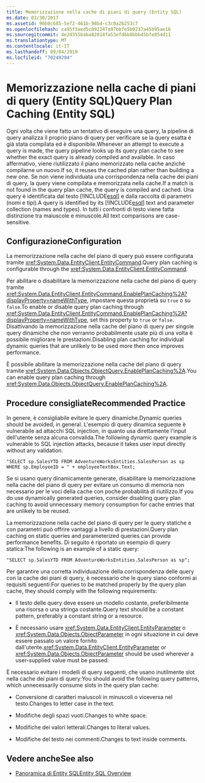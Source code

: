 ```yaml
---
title: Memorizzazione nella cache di piani di query (Entity SQL)
ms.date: 03/30/2017
ms.assetid: 90b0c685-5ef2-461b-98b4-c3c0a2b253c7
ms.openlocfilehash: ca95f3aed5c092247a97bbfe5b0237a45b95ae16
ms.sourcegitcommit: 4e2d355baba82814fa53efd6b8bbb45bfe054d11
ms.translationtype: MT
ms.contentlocale: it-IT
ms.lasthandoff: 09/04/2019
ms.locfileid: "70249294"
---
```

# <a name="query-plan-caching-entity-sql"></a><span data-ttu-id="d712f-102">Memorizzazione nella cache di piani di query (Entity SQL)</span><span class="sxs-lookup"><span data-stu-id="d712f-102">Query Plan Caching (Entity SQL)</span></span>
<span data-ttu-id="d712f-103">Ogni volta che viene fatto un tentativo di eseguire una query, la pipeline di query analizza il proprio piano di query per verificare se la query esatta è già stata compilata ed è disponibile.</span><span class="sxs-lookup"><span data-stu-id="d712f-103">Whenever an attempt to execute a query is made, the query pipeline looks up its query plan cache to see whether the exact query is already compiled and available.</span></span> <span data-ttu-id="d712f-104">In caso affermativo, viene riutilizzato il piano memorizzato nella cache anziché compilarne un nuovo.</span><span class="sxs-lookup"><span data-stu-id="d712f-104">If so, it reuses the cached plan rather than building a new one.</span></span> <span data-ttu-id="d712f-105">Se non viene individuata una corrispondenza nella cache dei piani di query, la query viene compilata e memorizzata nella cache.</span><span class="sxs-lookup"><span data-stu-id="d712f-105">If a match is not found in the query plan cache, the query is compiled and cached.</span></span> <span data-ttu-id="d712f-106">Una query è identificata dal testo [!INCLUDE[esql](../../../../../../includes/esql-md.md)] e dalla raccolta di parametri (nomi e tipi).</span><span class="sxs-lookup"><span data-stu-id="d712f-106">A query is identified by its [!INCLUDE[esql](../../../../../../includes/esql-md.md)] text and parameter collection (names and types).</span></span> <span data-ttu-id="d712f-107">In tutti i confronti di testo viene fatta distinzione tra maiuscole e minuscole.</span><span class="sxs-lookup"><span data-stu-id="d712f-107">All text comparisons are case-sensitive.</span></span>  
  
## <a name="configuration"></a><span data-ttu-id="d712f-108">Configurazione</span><span class="sxs-lookup"><span data-stu-id="d712f-108">Configuration</span></span>  
 <span data-ttu-id="d712f-109">La memorizzazione nella cache del piano di query può essere configurata tramite <xref:System.Data.EntityClient.EntityCommand>.</span><span class="sxs-lookup"><span data-stu-id="d712f-109">Query plan caching is configurable through the <xref:System.Data.EntityClient.EntityCommand>.</span></span>  
  
 <span data-ttu-id="d712f-110">Per abilitare o disabilitare la memorizzazione nella cache del piano di query tramite <xref:System.Data.EntityClient.EntityCommand.EnablePlanCaching%2A?displayProperty=nameWithType>, impostare questa proprietà su `true` o su `false`.</span><span class="sxs-lookup"><span data-stu-id="d712f-110">To enable or disable query plan caching through <xref:System.Data.EntityClient.EntityCommand.EnablePlanCaching%2A?displayProperty=nameWithType>, set this property to `true` or `false`.</span></span> <span data-ttu-id="d712f-111">Disattivando la memorizzazione nella cache del piano di query per singole query dinamiche che non verranno probabilmente usate più di una volta è possibile migliorare le prestazioni.</span><span class="sxs-lookup"><span data-stu-id="d712f-111">Disabling plan caching for individual dynamic queries that are unlikely to be used more then once improves performance.</span></span>  
  
 <span data-ttu-id="d712f-112">È possibile abilitare la memorizzazione nella cache del piano di query tramite <xref:System.Data.Objects.ObjectQuery.EnablePlanCaching%2A>.</span><span class="sxs-lookup"><span data-stu-id="d712f-112">You can enable query plan caching through <xref:System.Data.Objects.ObjectQuery.EnablePlanCaching%2A>.</span></span>  
  
## <a name="recommended-practice"></a><span data-ttu-id="d712f-113">Procedure consigliate</span><span class="sxs-lookup"><span data-stu-id="d712f-113">Recommended Practice</span></span>  
 <span data-ttu-id="d712f-114">In genere, è consigliabile evitare le query dinamiche.</span><span class="sxs-lookup"><span data-stu-id="d712f-114">Dynamic queries should be avoided, in general.</span></span> <span data-ttu-id="d712f-115">L'esempio di query dinamica seguente è vulnerabile ad attacchi SQL injection, in quanto usa direttamente l'input dell'utente senza alcuna convalida.</span><span class="sxs-lookup"><span data-stu-id="d712f-115">The following dynamic query example is vulnerable to SQL injection attacks, because it takes user input directly without any validation.</span></span>  
  
 `"SELECT sp.SalesYTD FROM AdventureWorksEntities.SalesPerson as sp WHERE sp.EmployeeID = " + employeeTextBox.Text;`  
  
 <span data-ttu-id="d712f-116">Se si usano query dinamicamente generate, disabilitare la memorizzazione nella cache del piano di query per evitare un consumo di memoria non necessario per le voci della cache con poche probabilità di riutilizzo.</span><span class="sxs-lookup"><span data-stu-id="d712f-116">If you do use dynamically generated queries, consider disabling query plan caching to avoid unnecessary memory consumption for cache entries that are unlikely to be reused.</span></span>  
  
 <span data-ttu-id="d712f-117">La memorizzazione nella cache del piano di query per le query statiche e con parametri può offrire vantaggi a livello di prestazioni.</span><span class="sxs-lookup"><span data-stu-id="d712f-117">Query plan caching on static queries and parameterized queries can provide performance benefits.</span></span> <span data-ttu-id="d712f-118">Di seguito è riportato un esempio di query statica:</span><span class="sxs-lookup"><span data-stu-id="d712f-118">The following is an example of a static query:</span></span>  
  
```  
"SELECT sp.SalesYTD FROM AdventureWorksEntities.SalesPerson as sp";  
```  
  
 <span data-ttu-id="d712f-119">Per garantire una corretta individuazione della corrispondenza delle query con la cache dei piani di query, è necessario che le query siano conformi ai requisiti seguenti:</span><span class="sxs-lookup"><span data-stu-id="d712f-119">For queries to be matched properly by the query plan cache, they should comply with the following requirements:</span></span>  
  
- <span data-ttu-id="d712f-120">Il testo delle query deve essere un modello costante, preferibilmente una risorsa o una stringa costante.</span><span class="sxs-lookup"><span data-stu-id="d712f-120">Query text should be a constant pattern, preferably a constant string or a resource.</span></span>  
  
- <span data-ttu-id="d712f-121">È necessario usare <xref:System.Data.EntityClient.EntityParameter> o <xref:System.Data.Objects.ObjectParameter> in ogni situazione in cui deve essere passato un valore fornito dall'utente.</span><span class="sxs-lookup"><span data-stu-id="d712f-121"><xref:System.Data.EntityClient.EntityParameter> or <xref:System.Data.Objects.ObjectParameter> should be used wherever a user-supplied value must be passed.</span></span>  
  
 <span data-ttu-id="d712f-122">È necessario evitare i modelli di query seguenti, che usano inutilmente slot nella cache dei piani di query:</span><span class="sxs-lookup"><span data-stu-id="d712f-122">You should avoid the following query patterns, which unnecessarily consume slots in the query plan cache:</span></span>  
  
- <span data-ttu-id="d712f-123">Conversione di caratteri maiuscoli in minuscoli o viceversa nel testo.</span><span class="sxs-lookup"><span data-stu-id="d712f-123">Changes to letter case in the text.</span></span>  
  
- <span data-ttu-id="d712f-124">Modifiche degli spazi vuoti.</span><span class="sxs-lookup"><span data-stu-id="d712f-124">Changes to white space.</span></span>  
  
- <span data-ttu-id="d712f-125">Modifiche dei valori letterali.</span><span class="sxs-lookup"><span data-stu-id="d712f-125">Changes to literal values.</span></span>  
  
- <span data-ttu-id="d712f-126">Modifiche del testo nei commenti.</span><span class="sxs-lookup"><span data-stu-id="d712f-126">Changes to text inside comments.</span></span>  
  
## <a name="see-also"></a><span data-ttu-id="d712f-127">Vedere anche</span><span class="sxs-lookup"><span data-stu-id="d712f-127">See also</span></span>

- [<span data-ttu-id="d712f-128">Panoramica di Entity SQL</span><span class="sxs-lookup"><span data-stu-id="d712f-128">Entity SQL Overview</span></span>](entity-sql-overview.md)
